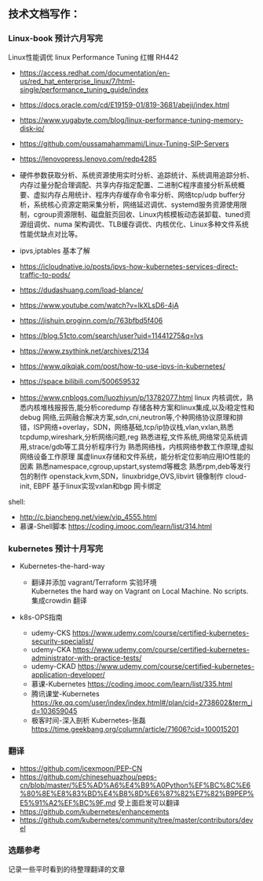 
## 技术文档写作：

### Linux-book  预计六月写完

Linux性能调优 linux Performance Tuning  红帽 RH442
  - https://access.redhat.com/documentation/en-us/red_hat_enterprise_linux/7/html-single/performance_tuning_guide/index
  -  https://docs.oracle.com/cd/E19159-01/819-3681/abeji/index.html
  -  https://www.yugabyte.com/blog/linux-performance-tuning-memory-disk-io/
  -  https://github.com/oussamahammami/Linux-Tuning-SIP-Servers
  -  https://lenovopress.lenovo.com/redp4285
  -  硬件参数获取分析、系统资源使用实时分析、追踪统计、系统调用追踪分析、内存过量分配合理调配、共享内存指定配置、二进制C程序直接分析系统概要、虚拟内存占用统计、程序内存缓存命令率分析、网络tcp/udp buffer分析，系统核心资源定期采集分析，网络延迟调优、systemd服务资源使用限制，cgroup资源限制、磁盘脏页回收、Linux内核模板动态装卸载、tuned资源组调优、numa 架构调优、TLB缓存调优、内核优化、Linux多种文件系统性能优缺点对比等。


- ipvs,iptables  基本了解 
- https://icloudnative.io/posts/ipvs-how-kubernetes-services-direct-traffic-to-pods/
- https://dudashuang.com/load-blance/
- https://www.youtube.com/watch?v=lkXLsD6-4jA
- https://jishuin.proginn.com/p/763bfbd5f406
- https://blog.51cto.com/search/user?uid=11441275&q=lvs
- https://www.zsythink.net/archives/2134
- https://www.qikqiak.com/post/how-to-use-ipvs-in-kubernetes/
- https://space.bilibili.com/500659532
- https://www.cnblogs.com/luozhiyun/p/13782077.html
  linux 内核调优，熟悉内核堆栈报报告,能分析coredump
  存储各种方案和linux集成,以及i稳定性和debug
  网络,云网融合解决方案,sdn,cni,neutron等,个种网络协议原理和排错，ISP网络+overlay，SDN，网络基础,tcp/ip协议栈,vlan,vxlan,熟悉tcpdump,wireshark,分析网络问题,reg
  熟悉进程,文件系统,网络常见系统调用,strace/gdb等工具分析程序行为
  熟悉网络栈，内核网络参数工作原理,虚拟网络设备工作原理
  属虚linux存储和文件系统，能分析定位影响应用IO性能的因素
  熟悉namespace,cgroup,upstart,systemd等概念
  熟悉rpm,deb等发行包的制作
  openstack,kvm,SDN，linuxbridge,OVS,libvirt 镜像制作 cloud-init,
  EBPF
  基于linux实现vxlan和bgp
  网卡绑定

shell: 
- http://c.biancheng.net/view/vip_4555.html
- 慕课-Shell脚本 https://coding.imooc.com/learn/list/314.html


### kubernetes  预计十月写完
- Kubernetes-the-hard-way 
  - 翻译并添加 vagrant/Terraform 实验环境  
    Kubernetes the hard way on Vagrant on Local Machine. No scripts.  
    集成crowdin 翻译

- k8s-OPS指南  
  - udemy-CKS   https://www.udemy.com/course/certified-kubernetes-security-specialist/
  - udemy-CKA   https://www.udemy.com/course/certified-kubernetes-administrator-with-practice-tests/
  - udemy-CKAD  https://www.udemy.com/course/certified-kubernetes-application-developer/
  - 慕课-Kubernetes https://coding.imooc.com/learn/list/335.html
  - 腾讯课堂-Kubernetes         https://ke.qq.com/user/index/index.html#/plan/cid=2738602&term_id=103659045
  - 极客时间-深入剖析 Kubernetes-张磊 https://time.geekbang.org/column/article/71606?cid=100015201

### 翻译
  - https://github.com/icexmoon/PEP-CN
  - https://github.com/chinesehuazhou/peps-cn/blob/master/%E5%AD%A6%E4%B9%A0Python%EF%BC%8C%E6%80%8E%E8%83%BD%E4%B8%8D%E6%87%82%E7%82%B9PEP%E5%91%A2%EF%BC%9F.md
  受上面启发可以翻译 
  - https://github.com/kubernetes/enhancements  
  - https://github.com/kubernetes/community/tree/master/contributors/devel
### 选题参考
记录一些平时看到的待整理翻译的文章